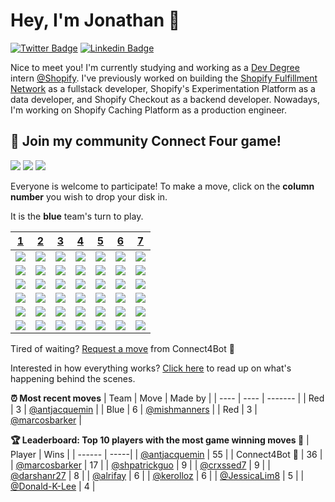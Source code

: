 # Hey, I'm Jonathan 👋

[![Twitter Badge](https://img.shields.io/badge/-@JonathanGin52-1ca0f1?style=flat-square&labelColor=1ca0f1&logo=twitter&logoColor=white&link=https://twitter.com/jonathangin52)](https://twitter.com/jonathangin52) [![Linkedin Badge](https://img.shields.io/badge/-JonathanGin-blue?style=flat-square&logo=Linkedin&logoColor=white&link=https://www.linkedin.com/in/jonathangin/)](https://www.linkedin.com/in/jonathangin/)

Nice to meet you! I'm currently studying and working as a [Dev Degree](https://devdegree.ca/) intern [@Shopify](https://www.shopify.com/).
I've previously worked on building the [Shopify Fulfillment Network](https://www.shopify.com/fulfillment) as a fullstack developer, Shopify's Experimentation Platform as a data developer, and Shopify Checkout as a backend developer.
Nowadays, I'm working on Shopify Caching Platform as a production engineer.

## :game_die: Join my community Connect Four game!
![](https://img.shields.io/badge/Moves%20played-3693-blue)
![](https://img.shields.io/badge/Completed%20games-219-brightgreen)
![](https://img.shields.io/badge/Total%20players-760-orange)

Everyone is welcome to participate! To make a move, click on the **column number** you wish to drop your disk in.

It is the **blue** team's turn to play.

|[1](https://github.com/JonathanGin52/JonathanGin52/issues/new?title=connect4%7Cdrop%7Cblue%7C1&body=Just+push+%27Submit+new+issue%27+without+editing+the+title.+The+README+will+be+updated+after+approximately+30+seconds.)|[2](https://github.com/JonathanGin52/JonathanGin52/issues/new?title=connect4%7Cdrop%7Cblue%7C2&body=Just+push+%27Submit+new+issue%27+without+editing+the+title.+The+README+will+be+updated+after+approximately+30+seconds.)|[3](https://github.com/JonathanGin52/JonathanGin52/issues/new?title=connect4%7Cdrop%7Cblue%7C3&body=Just+push+%27Submit+new+issue%27+without+editing+the+title.+The+README+will+be+updated+after+approximately+30+seconds.)|[4](https://github.com/JonathanGin52/JonathanGin52/issues/new?title=connect4%7Cdrop%7Cblue%7C4&body=Just+push+%27Submit+new+issue%27+without+editing+the+title.+The+README+will+be+updated+after+approximately+30+seconds.)|[5](https://github.com/JonathanGin52/JonathanGin52/issues/new?title=connect4%7Cdrop%7Cblue%7C5&body=Just+push+%27Submit+new+issue%27+without+editing+the+title.+The+README+will+be+updated+after+approximately+30+seconds.)|[6](https://github.com/JonathanGin52/JonathanGin52/issues/new?title=connect4%7Cdrop%7Cblue%7C6&body=Just+push+%27Submit+new+issue%27+without+editing+the+title.+The+README+will+be+updated+after+approximately+30+seconds.)|[7](https://github.com/JonathanGin52/JonathanGin52/issues/new?title=connect4%7Cdrop%7Cblue%7C7&body=Just+push+%27Submit+new+issue%27+without+editing+the+title.+The+README+will+be+updated+after+approximately+30+seconds.)|
| - | - | - | - | - | - | - |
|![](https://raw.githubusercontent.com/JonathanGin52/JonathanGin52/master/images/blank.png)|![](https://raw.githubusercontent.com/JonathanGin52/JonathanGin52/master/images/blank.png)|![](https://raw.githubusercontent.com/JonathanGin52/JonathanGin52/master/images/blank.png)|![](https://raw.githubusercontent.com/JonathanGin52/JonathanGin52/master/images/blank.png)|![](https://raw.githubusercontent.com/JonathanGin52/JonathanGin52/master/images/blank.png)|![](https://raw.githubusercontent.com/JonathanGin52/JonathanGin52/master/images/blank.png)|![](https://raw.githubusercontent.com/JonathanGin52/JonathanGin52/master/images/blank.png)|
|![](https://raw.githubusercontent.com/JonathanGin52/JonathanGin52/master/images/blank.png)|![](https://raw.githubusercontent.com/JonathanGin52/JonathanGin52/master/images/blank.png)|![](https://raw.githubusercontent.com/JonathanGin52/JonathanGin52/master/images/blank.png)|![](https://raw.githubusercontent.com/JonathanGin52/JonathanGin52/master/images/blank.png)|![](https://raw.githubusercontent.com/JonathanGin52/JonathanGin52/master/images/blank.png)|![](https://raw.githubusercontent.com/JonathanGin52/JonathanGin52/master/images/blank.png)|![](https://raw.githubusercontent.com/JonathanGin52/JonathanGin52/master/images/blue.png)|
|![](https://raw.githubusercontent.com/JonathanGin52/JonathanGin52/master/images/blank.png)|![](https://raw.githubusercontent.com/JonathanGin52/JonathanGin52/master/images/blank.png)|![](https://raw.githubusercontent.com/JonathanGin52/JonathanGin52/master/images/blank.png)|![](https://raw.githubusercontent.com/JonathanGin52/JonathanGin52/master/images/blue.png)|![](https://raw.githubusercontent.com/JonathanGin52/JonathanGin52/master/images/blank.png)|![](https://raw.githubusercontent.com/JonathanGin52/JonathanGin52/master/images/blank.png)|![](https://raw.githubusercontent.com/JonathanGin52/JonathanGin52/master/images/red.png)|
|![](https://raw.githubusercontent.com/JonathanGin52/JonathanGin52/master/images/blank.png)|![](https://raw.githubusercontent.com/JonathanGin52/JonathanGin52/master/images/blank.png)|![](https://raw.githubusercontent.com/JonathanGin52/JonathanGin52/master/images/red.png)|![](https://raw.githubusercontent.com/JonathanGin52/JonathanGin52/master/images/red.png)|![](https://raw.githubusercontent.com/JonathanGin52/JonathanGin52/master/images/red.png)|![](https://raw.githubusercontent.com/JonathanGin52/JonathanGin52/master/images/blank.png)|![](https://raw.githubusercontent.com/JonathanGin52/JonathanGin52/master/images/blue.png)|
|![](https://raw.githubusercontent.com/JonathanGin52/JonathanGin52/master/images/blank.png)|![](https://raw.githubusercontent.com/JonathanGin52/JonathanGin52/master/images/blank.png)|![](https://raw.githubusercontent.com/JonathanGin52/JonathanGin52/master/images/red.png)|![](https://raw.githubusercontent.com/JonathanGin52/JonathanGin52/master/images/red.png)|![](https://raw.githubusercontent.com/JonathanGin52/JonathanGin52/master/images/blue.png)|![](https://raw.githubusercontent.com/JonathanGin52/JonathanGin52/master/images/blue.png)|![](https://raw.githubusercontent.com/JonathanGin52/JonathanGin52/master/images/blue.png)|
|![](https://raw.githubusercontent.com/JonathanGin52/JonathanGin52/master/images/red.png)|![](https://raw.githubusercontent.com/JonathanGin52/JonathanGin52/master/images/blue.png)|![](https://raw.githubusercontent.com/JonathanGin52/JonathanGin52/master/images/red.png)|![](https://raw.githubusercontent.com/JonathanGin52/JonathanGin52/master/images/red.png)|![](https://raw.githubusercontent.com/JonathanGin52/JonathanGin52/master/images/red.png)|![](https://raw.githubusercontent.com/JonathanGin52/JonathanGin52/master/images/blue.png)|![](https://raw.githubusercontent.com/JonathanGin52/JonathanGin52/master/images/blue.png)|

Tired of waiting? [Request a move](https://github.com/JonathanGin52/JonathanGin52/issues/new?title=connect4%7Cdrop%7Cblue%7Cai&body=Just+push+%27Submit+new+issue%27+without+editing+the+title.+The+README+will+be+updated+after+approximately+30+seconds.) from Connect4Bot :robot: 

Interested in how everything works? [Click here](https://github.com/JonathanGin52/JonathanGin52/tree/master/connect4) to read up on what's happening behind the scenes.

**:alarm_clock: Most recent moves**
| Team | Move | Made by |
| ---- | ---- | ------- |
| Red | 3 | [@antjacquemin](https://github.com/antjacquemin) |
| Blue | 6 | [@mishmanners](https://github.com/mishmanners) |
| Red | 3 | [@marcosbarker](https://github.com/marcosbarker) |

**:trophy: Leaderboard: Top 10 players with the most game winning moves :1st_place_medal:**
| Player | Wins |
| ------ | -----|
| [@antjacquemin](https://github.com/antjacquemin) | 55 |
| Connect4Bot :robot: | 36 |
| [@marcosbarker](https://github.com/marcosbarker) | 17 |
| [@shpatrickguo](https://github.com/shpatrickguo) | 9 |
| [@crxssed7](https://github.com/crxssed7) | 9 |
| [@darshanr27](https://github.com/darshanr27) | 8 |
| [@alrifay](https://github.com/alrifay) | 6 |
| [@kerolloz](https://github.com/kerolloz) | 6 |
| [@JessicaLim8](https://github.com/JessicaLim8) | 5 |
| [@Donald-K-Lee](https://github.com/Donald-K-Lee) | 4 |

